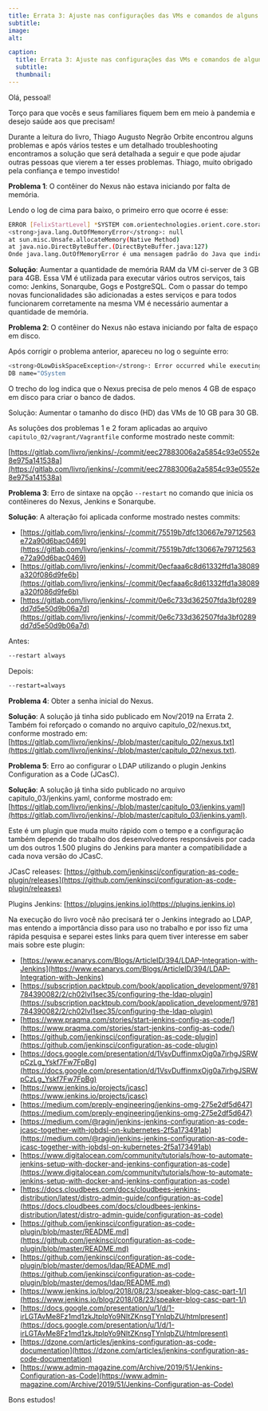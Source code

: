 ```yaml
---
title: Errata 3: Ajuste nas configurações das VMs e comandos de alguns contêineres – Nov/2020
subtitle:
image:
alt:

caption:
  title: Errata 3: Ajuste nas configurações das VMs e comandos de alguns contêineres – Nov/2020
  subtitle:
  thumbnail:
---
```

Olá, pessoal!

Torço para que vocês e seus familiares fiquem bem em meio à pandemia e desejo saúde aos que precisam!

Durante a leitura do livro, Thiago Augusto Negrão Orbite encontrou alguns problemas e após vários testes e um detalhado troubleshooting encontramos a solução que será detalhada a seguir e que pode ajudar outras pessoas que vierem a ter esses problemas. Thiago, muito obrigado pela confiança e tempo investido!

**Problema 1**: O contêiner do Nexus não estava iniciando por falta de memória.

Lendo o log de cima para baixo, o primeiro erro que ocorre é esse:

```bash
ERROR [FelixStartLevel] *SYSTEM com.orientechnologies.orient.core.storage.impl.local.paginated.OLocalPaginatedStorage - Exception <code>0CDBA14C</code> in storage <code>plocal:/nexus-data/db/OSystem</code>: 2.2.36 (build d3beb772c02098ceaea89779a7afd4b7305d3788, branch 2.2.x)
<strong>java.lang.OutOfMemoryError</strong>: null
at sun.misc.Unsafe.allocateMemory(Native Method)
at java.nio.DirectByteBuffer.(DirectByteBuffer.java:127)
Onde java.lang.OutOfMemoryError é uma mensagem padrão do Java que indica falta de memória.
```

**Solução**: Aumentar a quantidade de memória RAM da VM ci-server de 3 GB para 4GB. Essa VM é utilizada para executar vários outros serviços, tais como: Jenkins, Sonarqube, Gogs e PostgreSQL. Com o passar do tempo novas funcionalidades são adicionadas a estes serviços e para todos funcionarem corretamente na mesma VM é necessário aumentar a quantidade de memória.

**Problema 2**: O contêiner do Nexus não estava iniciando por falta de espaço em disco.

Após corrigir o problema anterior, apareceu no log o seguinte erro:

```bash
<strong>OLowDiskSpaceException</strong>: Error occurred while executing a write operation to database 'OSystem' due to limited free space on the disk (4012 MB). The database is now working in read-only mode. Please close the database (or stop OrientDB), make room on your hard drive and then reopen the database. The minimal required space is 4096 MB. Required space is now set to 4096MB (you can change it by setting parameter storage.diskCache.diskFreeSpaceLimit) .
DB name="OSystem
```

O trecho do log indica que o Nexus precisa de pelo menos 4 GB de espaço em disco para criar o banco de dados.

Solução: Aumentar o tamanho do disco (HD) das VMs de 10 GB para 30 GB.

As soluções dos problemas 1 e 2 foram aplicadas ao arquivo ``capitulo_02/vagrant/Vagrantfile`` conforme mostrado neste commit:

[https://gitlab.com/livro/jenkins/-/commit/eec27883006a2a5854c93e0552e8e975a141538a](https://gitlab.com/livro/jenkins/-/commit/eec27883006a2a5854c93e0552e8e975a141538a)

**Problema 3**: Erro de sintaxe na opção ``--restart`` no comando que inicia os contêineres do Nexus, Jenkins e Sonarqube.

**Solução**: A alteração foi aplicada conforme mostrado nestes commits:

* [https://gitlab.com/livro/jenkins/-/commit/75519b7dfc130667e79712563e72a90d6bac0469](https://gitlab.com/livro/jenkins/-/commit/75519b7dfc130667e79712563e72a90d6bac0469)
* [https://gitlab.com/livro/jenkins/-/commit/0ecfaaa6c8d61332ffd1a38089a320f086d9fe6b](https://gitlab.com/livro/jenkins/-/commit/0ecfaaa6c8d61332ffd1a38089a320f086d9fe6b)
* [https://gitlab.com/livro/jenkins/-/commit/0e6c733d362507fda3bf0289dd7d5e50d9b06a7d](https://gitlab.com/livro/jenkins/-/commit/0e6c733d362507fda3bf0289dd7d5e50d9b06a7d)

Antes:

```bash
--restart always
```

Depois:

```bash
--restart=always
```

**Problema 4**: Obter a senha inicial do Nexus.

**Solução**: A solução já tinha sido publicado em Nov/2019 na Errata 2. Também foi reforçado o comando no arquivo capitulo_02/nexus.txt, conforme mostrado em: [https://gitlab.com/livro/jenkins/-/blob/master/capitulo_02/nexus.txt](https://gitlab.com/livro/jenkins/-/blob/master/capitulo_02/nexus.txt).

**Problema 5**: Erro ao configurar o LDAP utilizando o plugin Jenkins Configuration as a Code (JCasC).

**Solução**: A solução já tinha sido publicado no arquivo capitulo_03/jenkins.yaml, conforme mostrado em: [https://gitlab.com/livro/jenkins/-/blob/master/capitulo_03/jenkins.yaml](https://gitlab.com/livro/jenkins/-/blob/master/capitulo_03/jenkins.yaml).

Este é um plugin que muda muito rápido com o tempo e a configuração também depende do trabalho dos desenvolvedores responsáveis por cada um dos outros 1.500 plugins do Jenkins para manter a compatibilidade a cada nova versão do JCasC.

JCasC releases: [https://github.com/jenkinsci/configuration-as-code-plugin/releases](https://github.com/jenkinsci/configuration-as-code-plugin/releases)

Plugins Jenkins: [https://plugins.jenkins.io](https://plugins.jenkins.io)

Na execução do livro você não precisará ter o Jenkins integrado ao LDAP, mas entendo a importância disso para uso no trabalho e por isso fiz uma rápida pesquisa e separei estes links para quem tiver interesse em saber mais sobre este plugin:

* [https://www.ecanarys.com/Blogs/ArticleID/394/LDAP-Integration-with-Jenkins](https://www.ecanarys.com/Blogs/ArticleID/394/LDAP-Integration-with-Jenkins)
* [https://subscription.packtpub.com/book/application_development/9781784390082/2/ch02lvl1sec35/configuring-the-ldap-plugin](https://subscription.packtpub.com/book/application_development/9781784390082/2/ch02lvl1sec35/configuring-the-ldap-plugin)
* [https://www.praqma.com/stories/start-jenkins-config-as-code/](https://www.praqma.com/stories/start-jenkins-config-as-code/)
* [https://github.com/jenkinsci/configuration-as-code-plugin](https://github.com/jenkinsci/configuration-as-code-plugin)
* [https://docs.google.com/presentation/d/1VsvDuffinmxOjg0a7irhgJSRWpCzLg_Yskf7Fw7FpBg](https://docs.google.com/presentation/d/1VsvDuffinmxOjg0a7irhgJSRWpCzLg_Yskf7Fw7FpBg)
* [https://www.jenkins.io/projects/jcasc](https://www.jenkins.io/projects/jcasc)
* [https://medium.com/preply-engineering/jenkins-omg-275e2df5d647](https://medium.com/preply-engineering/jenkins-omg-275e2df5d647)
* [https://medium.com/@ragin/jenkins-jenkins-configuration-as-code-jcasc-together-with-jobdsl-on-kubernetes-2f5a173491ab](https://medium.com/@ragin/jenkins-jenkins-configuration-as-code-jcasc-together-with-jobdsl-on-kubernetes-2f5a173491ab)
* [https://www.digitalocean.com/community/tutorials/how-to-automate-jenkins-setup-with-docker-and-jenkins-configuration-as-code](https://www.digitalocean.com/community/tutorials/how-to-automate-jenkins-setup-with-docker-and-jenkins-configuration-as-code)
* [https://docs.cloudbees.com/docs/cloudbees-jenkins-distribution/latest/distro-admin-guide/configuration-as-code](https://docs.cloudbees.com/docs/cloudbees-jenkins-distribution/latest/distro-admin-guide/configuration-as-code)
* [https://github.com/jenkinsci/configuration-as-code-plugin/blob/master/README.md](https://github.com/jenkinsci/configuration-as-code-plugin/blob/master/README.md)
* [https://github.com/jenkinsci/configuration-as-code-plugin/blob/master/demos/ldap/README.md](https://github.com/jenkinsci/configuration-as-code-plugin/blob/master/demos/ldap/README.md)
* [https://www.jenkins.io/blog/2018/08/23/speaker-blog-casc-part-1/](https://www.jenkins.io/blog/2018/08/23/speaker-blog-casc-part-1/)
* [https://docs.google.com/presentation/u/1/d/1-irLGTAvMe8Fz1md1zkJtpIpYo9NItZKnsgTYnIqbZU/htmlpresent](https://docs.google.com/presentation/u/1/d/1-irLGTAvMe8Fz1md1zkJtpIpYo9NItZKnsgTYnIqbZU/htmlpresent)
* [https://dzone.com/articles/jenkins-configuration-as-code-documentation](https://dzone.com/articles/jenkins-configuration-as-code-documentation)
* [https://www.admin-magazine.com/Archive/2019/51/Jenkins-Configuration-as-Code](https://www.admin-magazine.com/Archive/2019/51/Jenkins-Configuration-as-Code)

Bons estudos!